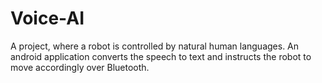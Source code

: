 # Voice-AI
A project, where a robot is controlled by natural human languages. An android application converts the speech to text and instructs the robot to move accordingly over Bluetooth.
